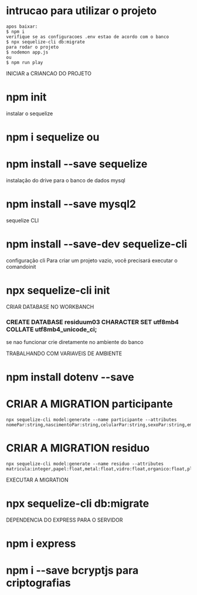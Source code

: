 # intrucao para utilizar o projeto
    apos baixar:
    $ npm i
    verifique se as configuracoes .env estao de acordo com o banco 
    $ npx sequelize-cli db:migrate
    para rodar o projeto
    $ nodemon app.js
    ou
    $ npm run play

INICIAR a CRIANCAO DO PROJETO
# npm init

instalar o sequelize
# npm i sequelize ou 
# npm install --save sequelize

instalação do drive para o banco de dados mysql
# npm install --save mysql2

sequelize CLI
# npm install --save-dev sequelize-cli

configuração cli
Para criar um projeto vazio, você precisará executar o comandoinit
# npx sequelize-cli init

CRIAR DATABASE NO WORKBANCH
### CREATE DATABASE residuum03 CHARACTER SET utf8mb4  COLLATE utf8mb4_unicode_ci;
se nao funcionar crie diretamente no ambiente do banco

TRABALHANDO COM VARIAVEIS DE AMBIENTE
# npm install dotenv --save

# CRIAR A MIGRATION participante
    npx sequelize-cli model:generate --name participante --attributes nomePar:string,nascimentoPar:string,celularPar:string,sexoPar:string,emailPar:string,estado:string,cidade:string,bairro:string,escolaridadePar:string,matriculaPar:integer

# CRIAR A MIGRATION residuo
    npx sequelize-cli model:generate --name residuo --attributes matricula:integer,papel:float,metal:float,vidro:float,organico:float,plastico:float

  
EXECUTAR A MIGRATION
# npx sequelize-cli db:migrate

DEPENDENCIA DO EXPRESS PARA O SERVIDOR
# npm i express
# npm i --save bcryptjs para criptografias